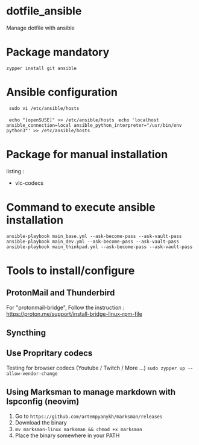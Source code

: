# dotfile_ansible
Manage dotfile with ansible


# Package mandatory 
`zypper install git ansible` 


# Ansible configuration
` sudo vi /etc/ansible/hosts` 

` echo "[openSUSE]" >> /etc/ansible/hosts` 
` echo 'localhost ansible_connection=local ansible_python_interpreter="/usr/bin/env python3"' >> /etc/ansible/hosts` 


# Package for manual installation

listing :
- vlc-codecs

# Command to execute ansible installation 

`ansible-playbook main_base.yml --ask-become-pass --ask-vault-pass`
`ansible-playbook main_dev.yml --ask-become-pass --ask-vault-pass`
`ansible-playbook main_thinkpad.yml --ask-become-pass --ask-vault-pass`


# Tools to install/configure

## ProtonMail and Thunderbird 

For "protonmail-bridge", Follow the instruction : https://proton.me/support/install-bridge-linux-rpm-file

## Syncthing


## Use Propritary codecs

Testing for browser codecs (Youtube / Twitch / More ...)
`sudo zypper up --allow-vendor-change`

## Using Marksman to manage markdown with lspconfig (neovim)

1. Go to `https://github.com/artempyanykh/marksman/releases`
2. Download the binary
3. `mv marksman-linux marksman && chmod +x marksman`
4. Place the binary somewhere in your PATH





